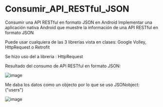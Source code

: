 # Consumir_API_RESTful_JSON
Consumir una API RESTful en formato JSON en Android
Implementar una aplicación nativa Android que muestre la información de una API RESTful en formato JSON 

Puede usar cualquiera de las 3 librerías vista en clases: Google Volley, HttpRequest o Retrofit

Se hizo uso del a libreria : HttpRequest 

Resultado del consumo de API RESTful en formato JSON:

![image](https://github.com/JohnVeraXD/Consumir_API_RESTful_JSON/assets/108051712/a0fb5105-4ee2-49e1-8c94-e8d44cf3cde1)


Me daba los datos como un objecto por lo que se uso JSONobject:  ("users")

![image](https://github.com/JohnVeraXD/Consumir_API_RESTful_JSON/assets/108051712/9f6d7e0a-4a52-4cbd-9cae-5e901a75f6df)
